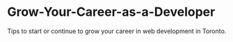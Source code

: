 # Grow-Your-Career-as-a-Developer
Tips to start or continue to grow your career in web development in Toronto.
